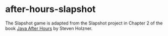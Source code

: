 # after-hours-slapshot

The Slapshot game is adapted from the Slapshot project in Chapter 2 
of the book [Java After Hours](https://www.informit.com/store/java-after-hours-10-projects-youll-never-do-at-work-9780672327476) by Steven Holzner.
